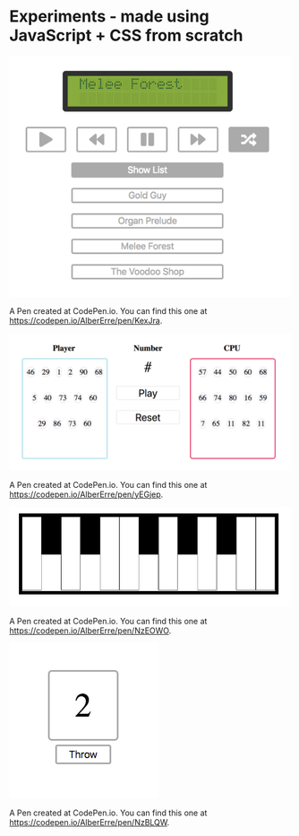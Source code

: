 # Experiments - made using JavaScript + CSS from scratch

<img src="https://github.com/AlberErre/Experiments-VanillaJavaScript-CSS/blob/master/musicplayer.png">

A Pen created at CodePen.io. You can find this one at https://codepen.io/AlberErre/pen/KexJra.

<img src="https://github.com/AlberErre/Experiments-VanillaJavaScript-CSS/blob/master/bingo.png">

A Pen created at CodePen.io. You can find this one at https://codepen.io/AlberErre/pen/yEGjep.

<img src="https://github.com/AlberErre/Experiments-VanillaJavaScript-CSS/blob/master/piano.png">

A Pen created at CodePen.io. You can find this one at https://codepen.io/AlberErre/pen/NzEOWO.

<img src="https://github.com/AlberErre/Experiments-VanillaJavaScript-CSS/blob/master/dice.png">

A Pen created at CodePen.io. You can find this one at https://codepen.io/AlberErre/pen/NzBLQW.
